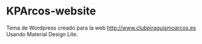 # KPArcos-website
Tema de Wordpress creado para la web http://www.clubpiraguismoarcos.es
Usando Material Design Lite.
